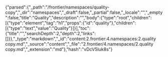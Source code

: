 {"parsed":{"_path":"/frontier/namespaces/quality-copy","_dir":"namespaces","_draft":false,"_partial":false,"_locale":"","_empty":false,"title":"Quality","description":"","body":{"type":"root","children":[{"type":"element","tag":"h1","props":{"id":"quality"},"children":[{"type":"text","value":"Quality"}]}],"toc":{"title":"","searchDepth":2,"depth":2,"links":[]}},"_type":"markdown","_id":"content:2.frontier:4.namespaces:2.quality copy.md","_source":"content","_file":"2.frontier/4.namespaces/2.quality copy.md","_extension":"md"},"hash":"vDcV5Iuk8s"}